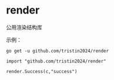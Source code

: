 # render

公用渲染结构库


示例：

```
go get -u github.com/tristin2024/render

import "github.com/tristin2024/render"

render.Success(c,"success")
```

